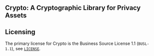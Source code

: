 ## Crypto: A Cryptographic Library for Privacy Assets

## Licensing

The primary license for Crypto is the Business Source License 1.1 (`BUSL-1.1`), see [`LICENSE`](./LICENSE).
